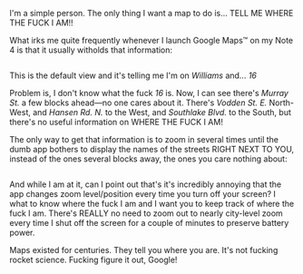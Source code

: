 
I'm a simple person. The only thing I want a map to do is... TELL ME WHERE THE FUCK I AM!!

What irks me quite frequently whenever I launch Google Maps™ on my
Note 4 is that it usually witholds that information:

<img src="/content-pics/blog/2015-03-18-Mobile-Google-Maps1.png" alt=""
    class="content_pic right">

This is the default view and it's telling me I'm on *Williams* and... *16*

Problem is, I don't know what the fuck *16* is. Now, I can see there's
*Murray St.* a few blocks ahead—no one cares about it. There's
*Vodden St. E.* North-West, and *Hansen Rd. N.* to the West, and
*Southlake Blvd.* to the South, but there's no useful information on
WHERE THE FUCK I AM!

The only way to get that information is to zoom in several times
until the dumb app bothers to display the names of the streets RIGHT NEXT TO YOU, instead of the ones several blocks away, the ones you care nothing about:

<img src="/content-pics/blog/2015-03-18-Mobile-Google-Maps2.png" alt=""
    class="content_pic left">

And while I am at it, can I point out that's it's incredibly annoying that the app changes zoom level/position every time you turn off your screen? I what to know where the fuck I am and I want you to keep track of where the fuck I am. There's REALLY no need to zoom out to nearly city-level zoom every time I shut off the screen for a couple of minutes to preserve battery power.

Maps existed for centuries. They tell you where you are.
It's not fucking rocket science. Fucking figure it out, Google!